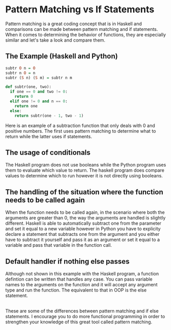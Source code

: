# Pattern Matching vs If Statements

Pattern matching is a great coding concept that is in Haskell and comparisons can be made between pattern matching and if statements. 
When it comes to determining the behavior of functions, they are especially similar and let's take a look and compare them.

## The Example (Haskell and Python)
```hs
subtr O n = O
subtr n O = n
subtr (S n) (S m) = subtr n m
```
```py
def subtr(one, two):
  if one == 0 and two != 0:
    return 0
  elif one != 0 and n == 0:
    return one
  else:
    return subtr(one - 1, two - 1)
```

Here is an example of a subtraction function that only deals with 0 and positive numbers. The first uses pattern matching to determine what to return while the latter
uses if statements. 

## The usage of conditionals
The Haskell program does not use booleans while the Python program uses them to evaluate which value to return. The haskell program does compare values to determine which to run however it is not directly using booleans.

## The handling of the situation where the function needs to be called again
When the function needs to be called again, in the scenario where both the arguments are greater than 0, the way the arguments are handled is slightly different. Haskell is able to automatically subtract one from the parameter and set it equal to a new variable however in Python you have to explicity declare a statement that subtracts one from the argument and you either have to subtract it yourself and pass it as an argument or set it equal to a variable and pass that variable in the function call.

## Default handler if nothing else passes
Although not shown in this example with the Haskell program, a function defintion can be written that handles any case. You can pass variable names to the arguments on the function and it will accept any argument type and run the function. The equivalent to that in OOP is the else statement.
</br>
</br>

These are some of the differences between pattern matching and if else statements. I encourage you to do more functional programming in order to strengthen your knowledge of this great tool called pattern matching.

